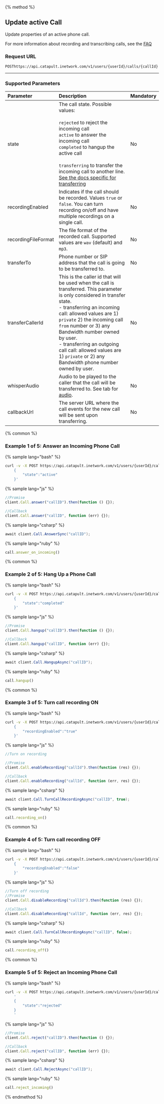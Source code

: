 {% method %}
## Update active Call
Update properties of an active phone call.

For more information about recording and transcribing calls, see the <a href="https://dev.bandwidth.com/faq/#voice">FAQ</a>

### Request URL

<code class="post">POST</code>`https://api.catapult.inetwork.com/v1/users/{userId}/calls/{callId}`

---

### Supported Parameters

| Parameter           | Description                                                                                                                                                                                                                                                                                                                                                                                          | Mandatory |
|:--------------------|:-----------------------------------------------------------------------------------------------------------------------------------------------------------------------------------------------------------------------------------------------------------------------------------------------------------------------------------------------------------------------------------------------------|:----------|
| state               | The call state. Possible values: <br><br> `rejected` to reject the incoming call<br> `active` to answer the incoming call<br>`completed` to hangup the active call<br><br>`transferring` to transfer the incoming call to another line. [See the docs specific for transferring](postTransferCall.md)                                                                                                                                                          | No        |
| recordingEnabled    | Indicates if the call should be recorded. Values `true` or `false`. You can turn recording on/off and have multiple recordings on a single call.                                                                                                                                                                                                                                                     | No        |
| recordingFileFormat | The file format of the recorded call. Supported values are `wav` (default) and `mp3`.                                                                                                                                                                                                                                                                                                                | No        |
| transferTo          | Phone number or SIP address that the call is going to be transferred to.                                                                                                                                                                                                                                                                                                                             | No        |
| transferCallerId    | This is the caller id that will be used when the call is transferred. This parameter is only considered in transfer state.<br>- transferring an incoming call: allowed values are 1) `private` 2) the incoming call `from` number or 3) any Bandwidth number owned by user.<br>- transferring an outgoing call call: allowed values are 1) `private` or 2) any Bandwidth phone number owned by user. | No        |
| whisperAudio        | Audio to be played to the caller that the call will be transferred to. See tab for [audio](postCallsCallIdAudio.md).                                                                                                                                                                                                                                                                                                                   | No        |
| callbackUrl         | The server URL where the call events for the new call will be sent upon transferring.                                                                                                                                                                                                                                                                                                                | No        |

{% common %}
### Example 1 of 5: Answer an Incoming Phone Call
{% sample lang="bash" %}

```bash
curl -v -X POST https://api.catapult.inetwork.com/v1/users/{userId}/calls/{callId}	-u {token}:{secret} 	-H "Content-type: application/json" 	-d 	'
	{
		"state":"active"
	}'
```

{% sample lang="js" %}

```js
//Promise
client.Call.answer("callID").then(function () {});

//Callback
client.Call.answer("callID", function (err) {});
```

{% sample lang="csharp" %}

```csharp
await client.Call.AnswerSync("callID");
```

{% sample lang="ruby" %}

```ruby
call.answer_on_incoming()
```


{% common %}
### Example 2 of 5: Hang Up a Phone Call

{% sample lang="bash" %}

```bash
curl -v -X POST https://api.catapult.inetwork.com/v1/users/{userId}/calls/{callId}	-u {token}:{secret} 	-H "Content-type: application/json" 	-d 	'
	{
		"state":"completed"
	}'
```

{% sample lang="js" %}

```js
//Promise
client.Call.hangup("callID").then(function () {});

//Callback
client.Call.hangup("callID", function (err) {});
```

{% sample lang="csharp" %}

```csharp
await client.Call.HangupAsync("callID");
```

{% sample lang="ruby" %}

```ruby
call.hangup()
```


{% common %}
### Example 3 of 5: Turn call recording ON

{% sample lang="bash" %}

```bash
curl -v -X POST https://api.catapult.inetwork.com/v1/users/{userId}/calls/{callId}	-u {token}:{secret} 	-H "Content-type: application/json" 	-d 	'
	{
		"recordingEnabled":"true"
	}'
```

{% sample lang="js" %}

```js
//Turn on recording

//Promise
client.Call.enableRecording("callId").then(function (res) {});

//Callback
client.Call.enableRecording("callId", function (err, res) {});
```
{% sample lang="csharp" %}

```csharp
await client.Call.TurnCallRecordingAsync("callID", true);
```

{% sample lang="ruby" %}

```ruby
call.recording_on()
```

{% common %}
### Example 4 of 5: Turn call recording OFF
{% sample lang="bash" %}

```bash
curl -v -X POST https://api.catapult.inetwork.com/v1/users/{userId}/calls/{callId}	-u {token}:{secret} 	-H "Content-type: application/json" 	-d 	'
	{
		"recordingEnabled":"false"
	}'
```

{% sample lang="js" %}

```js
//Turn off recording
//Promise
client.Call.disableRecording("callId").then(function (res) {});

//Callback
client.Call.disableRecording("callId", function (err, res) {});
```

{% sample lang="csharp" %}

```csharp
await client.Call.TurnCallRecordingAsync("callID", false);
```

{% sample lang="ruby" %}

```ruby
call.recording_off()
```


{% common %}
### Example 5 of 5: Reject an Incoming Phone Call

{% sample lang="bash" %}

```bash
curl -v -X POST https://api.catapult.inetwork.com/v1/users/{userId}/calls/{callId} -u {token}:{secret} -H "Content-type: application/json" -d
    '
	{
		"state":"rejected"
	}
    '
```

{% sample lang="js" %}

```js
//Promise
client.Call.reject("callID").then(function () {});

//Callback
client.Call.reject("callID", function (err) {});
```

{% sample lang="csharp" %}

```csharp
await client.Call.RejectAsync("callID");
```

{% sample lang="ruby" %}

```ruby
call.reject_incoming()
```

{% endmethod %}
